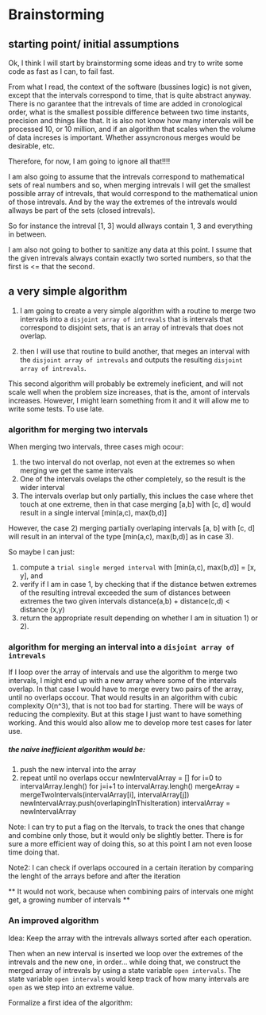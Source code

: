# Brainstorming

## starting point/ initial assumptions
Ok, I think I will start by brainstorming some ideas and try to write some code as fast as I can, to fail fast.

From what I read, the context of the software (bussines logic) is not given, except that the intervals correspond to time, that is quite abstract anyway.
There is no garantee that the intrevals of time are added in cronological order, what is the smallest possible difference between two time instants, precision and things like that.
It is also not know how many intervals will be processed 10, or 10 million, and if an algorithm that scales when the volume of data increses is important. Whether assyncronous merges would be desirable, etc.

Therefore, for now, I am going to ignore all that!!!!

I am also going to assume that the intrevals correspond to mathematical sets of real numbers and so, when merging intrevals I will get the smallest possible array of intrevals, that would correspond to the mathematical union of those intrevals. And by the way the extremes of the intrevals would allways be part of the sets (closed intrevals).

So for instance the intreval [1, 3] would allways contain 1, 3 and everything in between.

I am also not going to bother to sanitize any data at this point. I ssume that the given intrevals always contain exactly two sorted numbers, so that the first is <= that the second.

## a very simple algorithm

1. I am going to create a very simple algorithm with a routine to merge two intervals into a `disjoint array of intrevals` that is intervals that correspond to disjoint sets, that is an array of intrevals that does not overlap.

2. then I will use that routine to build another, that meges an interval with the `disjoint array of intrevals` and outputs the resulting `disjoint array of intrevals`.

This second algorithm will probably be extremely ineficient, and will not scale well when the problem size increases, that is the, amont of intervals increases. However, I might learn something from it and it will allow me to write some tests. To use late.

### algorithm for merging two intervals

When merging two intervals, three cases migh ocour:
1) the two interval do not overlap, not even at the extremes so when merging we get the same intervals
2) One of the intervals ovelaps the other completely, so the result is the wider interval
3) The intervals overlap but only partially, this inclues the case where thet touch at one extreme, then in that case merging [a,b] with [c, d] would result in a single interval [min(a,c), max(b,d)]

However, the case 2) merging partially overlaping intervals [a, b] with [c, d] will result in an interval of the type [min(a,c), max(b,d)] as in case 3).

So maybe I can just:
1) compute a `trial single merged interval` with [min(a,c), max(b,d)] = [x, y], and
2) verify if I am in case 1, by checking that if the distance betwen extremes of the resulting intreval exceeded the sum of distances between extremes the two given intervals
distance(a,b) + distance(c,d) < distance (x,y)
3) return the appropriate result depending on whether I am in situation 1) or 2).


### algorithm for merging an interval into a `disjoint array of intrevals`

If I loop over the array of intervals and use the algorithm to merge two intervals, I might end up with a new array where some of the intervals overlap. In that case I would have to merge every two pairs of the array, until no overlaps occour. That would results in an algorithm with cubic complexity O(n^3), that is not too bad for starting. There will be ways of reducing the complexity. But at this stage I just want to have something working. And this would also allow me to develop more test cases for later use.

##### the naive inefficient algorithm would be:

1) push the new interval into the array
2) repeat until no overlaps occur
    newIntervalArray = []
    for i=0 to intervalArray.lengh()
        for j=i+1 to intervalArray.lengh()
            mergeArray = mergeTwoIntervals(intervalArray[i], intervalArray[j])
            newIntervalArray.push(overlapingInThisIteration)
    intervalArray = newIntervalArray

Note: I can try to put a flag on the Itervals, to track the ones that change and combine only those, but it would only be slightly better. There is for sure a more efficient way of doing this, so at this point I am not even loose time doing that. 

Note2: I can check if overlaps occoured in a certain iteration by comparing the lenght of the arrays before and after the iteration

** It would not work, because when combining pairs of intervals one might get, a growing number of intervals **


### An improved algorithm

Idea: Keep the array with the intrevals allways sorted after each operation.

Then when an new interval is inserted we loop over the extremes of the intrevals and the new one, in order... while doing that, we construct the merged array of intrevals by using a state variable `open intervals`. The state variable `open intervals` would keep track of how many intervals are `open` as we step into an extreme value.

Formalize a first idea of the algorithm:

